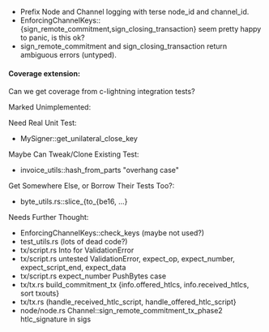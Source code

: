 
* Prefix Node and Channel logging with terse node_id and channel_id.
* EnforcingChannelKeys::{sign_remote_commitment,sign_closing_transaction}
  seem pretty happy to panic, is this ok?
* sign_remote_commitment and sign_closing_transaction return ambiguous errors (untyped).

#### Coverage extension:

Can we get coverage from c-lightning integration tests?

Marked Unimplemented:

Need Real Unit Test:

* MySigner::get_unilateral_close_key

Maybe Can Tweak/Clone Existing Test:

* invoice_utils::hash_from_parts "overhang case"

Get Somewhere Else, or Borrow Their Tests Too?:

* byte_utils.rs::slice_{to_{be16, ...}

Needs Further Thought:

* EnforcingChannelKeys::check_keys (maybe not used?)
* test_utils.rs (lots of dead code?)
* tx/script.rs Into<String> for ValidationError
* tx/script.rs untested ValidationError, expect_op, expect_number, expect_script_end, expect_data
* tx/script.rs expect_number PushBytes case
* tx/tx.rs build_commitment_tx {info.offered_htlcs, info.received_htlcs, sort txouts}
* tx/tx.rs (handle_received_htlc_script, handle_offered_htlc_script}
* node/node.rs Channel::sign_remote_commitment_tx_phase2 htlc_signature in sigs
